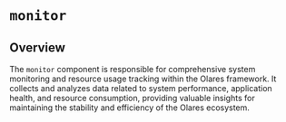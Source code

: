 # `monitor`

## Overview

The `monitor` component is responsible for comprehensive system monitoring and resource usage tracking within the Olares framework. It collects and analyzes data related to system performance, application health, and resource consumption, providing valuable insights for maintaining the stability and efficiency of the Olares ecosystem.
